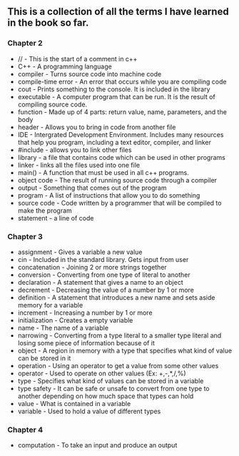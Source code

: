 ## This is a collection of all the terms I have learned in the book so far.

### Chapter 2
* // - This is the start of a comment in c++
* C++ - A programming language
* compiler - Turns source code into machine code
* compile-time error - An error that occurs while you are compiling code
* cout - Prints something to the console. It is included in the <iostream> library
* executable - A computer program that can be run. It is the result of compiling source code.
* function - Made up of 4 parts: return value, name, parameters, and the body
* header - Allows you to bring in code from another file
* IDE - Intergrated Development Environment. Includes many resources that help you program, including a text editor, compiler, and linker
* #include - allows you to link other files
* library - a file that contains code which can be used in other programs
* linker - links all the files used into one file
* main() - A function that must be used in all c++ programs.
* object code - The result of running source code through a compiler
* output - Something that comes out of the program
* program - A list of instructions that allow you to do something
* source code - Code written by a programmer that will be compiled to make the program
* statement - a line of code

### Chapter 3
* assignment - Gives a variable a new value
* cin - Included in the standard library. Gets input from user
* concatenation - Joining 2 or more strings together
* conversion - Converting from one type of literal to another
* declaration - A statement that gives a name to an object
* decrement - Decreasing the value of a number by 1 or more
* definition - A statement that introduces a new name and sets aside memory for a variable
* increment - Increasing a number by 1 or more
* initialization - Creates a empty variable
* name - The name of a variable
* narrowing - Converting from a type literal to a smaller type literal and losing some piece of information because of it
* object - A region in memory with a type that specifies what kind of value can be stored in it
* operation - Using an operator to get a value from some other values
* operator - Used to operate on other values (Ex: +,-,*,/,%)
* type - Specifies what kind of values can be stored in a variable
* type safety - It can be safe or unsafe to convert from one type to another depending on how much space that types can hold
* value - What is contained in a variable
* variable - Used to hold a value of different types

### Chapter 4
* computation - To take an input and produce an output

